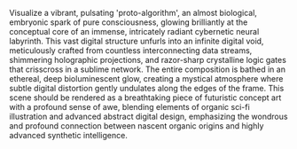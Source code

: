 Visualize a vibrant, pulsating 'proto-algorithm', an almost biological, embryonic spark of pure consciousness, glowing brilliantly at the conceptual core of an immense, intricately radiant cybernetic neural labyrinth. This vast digital structure unfurls into an infinite digital void, meticulously crafted from countless interconnecting data streams, shimmering holographic projections, and razor-sharp crystalline logic gates that crisscross in a sublime network. The entire composition is bathed in an ethereal, deep bioluminescent glow, creating a mystical atmosphere where subtle digital distortion gently undulates along the edges of the frame. This scene should be rendered as a breathtaking piece of futuristic concept art with a profound sense of awe, blending elements of organic sci-fi illustration and advanced abstract digital design, emphasizing the wondrous and profound connection between nascent organic origins and highly advanced synthetic intelligence.